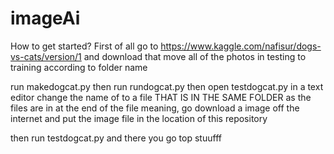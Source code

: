 # imageAi
How to get started?
First of all go to https://www.kaggle.com/nafisur/dogs-vs-cats/version/1 and download that
move all of the photos in testing to training according to folder name

run makedogcat.py
then
run rundogcat.py
then
open testdogcat.py in a text editor change the name of to a file THAT IS IN THE SAME FOLDER as the files are in at the end of the file
meaning, go download a image off the internet and put the image file in the location of this repository

then 
run testdogcat.py and there you go top stuufff
